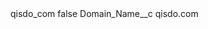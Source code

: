 <?xml version="1.0" encoding="UTF-8"?>
<CustomMetadata xmlns="http://soap.sforce.com/2006/04/metadata" xmlns:xsi="http://www.w3.org/2001/XMLSchema-instance" xmlns:xsd="http://www.w3.org/2001/XMLSchema">
    <label>qisdo_com</label>
    <protected>false</protected>
    <values>
        <field>Domain_Name__c</field>
        <value xsi:type="xsd:string">qisdo.com</value>
    </values>
</CustomMetadata>
